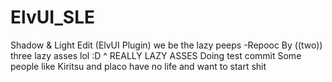 ElvUI_SLE
=========

Shadow & Light Edit (ElvUI Plugin)
we be the lazy peeps -Repooc
By ((two)) three lazy asses lol :D
^ REALLY LAZY ASSES
Doing test commit
Some people like Kiritsu and placo have no life and want to start shit